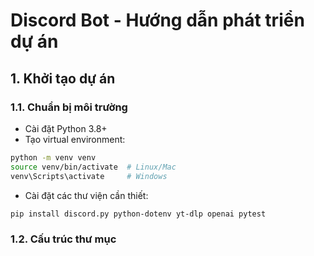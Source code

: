 # Discord Bot - Hướng dẫn phát triển dự án

## 1. Khởi tạo dự án

### 1.1. Chuẩn bị môi trường
- Cài đặt Python 3.8+ 
- Tạo virtual environment:
```bash
python -m venv venv
source venv/bin/activate  # Linux/Mac
venv\Scripts\activate     # Windows
```
- Cài đặt các thư viện cần thiết:
```bash
pip install discord.py python-dotenv yt-dlp openai pytest
```

### 1.2. Cấu trúc thư mục 